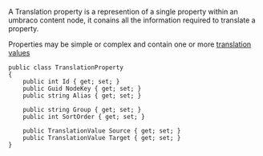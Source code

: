 A Translation property is a represention of a single property within an umbraco
content node, it conains all the information required to translate a property.

Properties may be simple or complex and contain one or more [translation values](TranslationValue)

```
public class TranslationProperty
{
    public int Id { get; set; }
    public Guid NodeKey { get; set; }
    public string Alias { get; set; }

    public string Group { get; set; }
    public int SortOrder { get; set; }

    public TranslationValue Source { get; set; }
    public TranslationValue Target { get; set; }
}
```